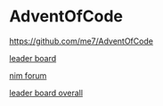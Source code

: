 # AdventOfCode

https://github.com/me7/AdventOfCode

[leader board](https://adventofcode.com/2019/leaderboard/private/view/40415)

[nim forum](https://forum.nim-lang.org/t/5588#34917)

[leader board overall](https://adventofcode.com/2019/leaderboard)

